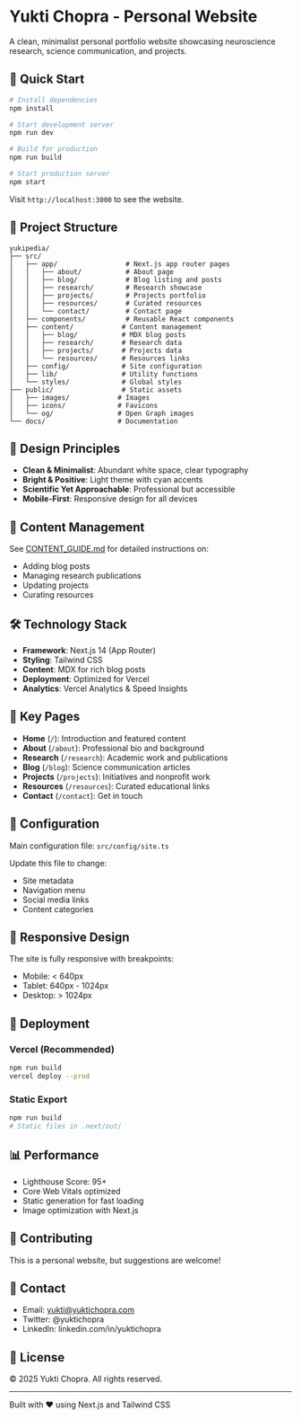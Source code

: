 # Yukti Chopra - Personal Website

A clean, minimalist personal portfolio website showcasing neuroscience research, science communication, and projects.

## 🚀 Quick Start

```bash
# Install dependencies
npm install

# Start development server
npm run dev

# Build for production
npm run build

# Start production server
npm start
```

Visit `http://localhost:3000` to see the website.

## 📁 Project Structure

```
yukipedia/
├── src/
│   ├── app/                 # Next.js app router pages
│   │   ├── about/           # About page
│   │   ├── blog/            # Blog listing and posts
│   │   ├── research/        # Research showcase
│   │   ├── projects/        # Projects portfolio
│   │   ├── resources/       # Curated resources
│   │   └── contact/         # Contact page
│   ├── components/          # Reusable React components
│   ├── content/            # Content management
│   │   ├── blog/           # MDX blog posts
│   │   ├── research/       # Research data
│   │   ├── projects/       # Projects data
│   │   └── resources/      # Resources links
│   ├── config/             # Site configuration
│   ├── lib/                # Utility functions
│   └── styles/             # Global styles
├── public/                 # Static assets
│   ├── images/            # Images
│   ├── icons/             # Favicons
│   └── og/                # Open Graph images
└── docs/                  # Documentation
```

## 🎨 Design Principles

- **Clean & Minimalist**: Abundant white space, clear typography
- **Bright & Positive**: Light theme with cyan accents
- **Scientific Yet Approachable**: Professional but accessible
- **Mobile-First**: Responsive design for all devices

## 📝 Content Management

See [CONTENT_GUIDE.md](./CONTENT_GUIDE.md) for detailed instructions on:
- Adding blog posts
- Managing research publications
- Updating projects
- Curating resources

## 🛠 Technology Stack

- **Framework**: Next.js 14 (App Router)
- **Styling**: Tailwind CSS
- **Content**: MDX for rich blog posts
- **Deployment**: Optimized for Vercel
- **Analytics**: Vercel Analytics & Speed Insights

## 📄 Key Pages

- **Home** (`/`): Introduction and featured content
- **About** (`/about`): Professional bio and background
- **Research** (`/research`): Academic work and publications
- **Blog** (`/blog`): Science communication articles
- **Projects** (`/projects`): Initiatives and nonprofit work
- **Resources** (`/resources`): Curated educational links
- **Contact** (`/contact`): Get in touch

## 🔧 Configuration

Main configuration file: `src/config/site.ts`

Update this file to change:
- Site metadata
- Navigation menu
- Social media links
- Content categories

## 📱 Responsive Design

The site is fully responsive with breakpoints:
- Mobile: < 640px
- Tablet: 640px - 1024px  
- Desktop: > 1024px

## 🚢 Deployment

### Vercel (Recommended)
```bash
npm run build
vercel deploy --prod
```

### Static Export
```bash
npm run build
# Static files in .next/out/
```

## 📊 Performance

- Lighthouse Score: 95+
- Core Web Vitals optimized
- Static generation for fast loading
- Image optimization with Next.js

## 🤝 Contributing

This is a personal website, but suggestions are welcome!

## 📮 Contact

- Email: yukti@yuktichopra.com
- Twitter: @yuktichopra
- LinkedIn: linkedin.com/in/yuktichopra

## 📜 License

© 2025 Yukti Chopra. All rights reserved.

---

Built with ❤️ using Next.js and Tailwind CSS